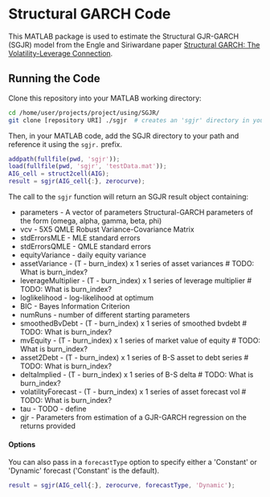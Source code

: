 # Structural GARCH Code

This MATLAB package is used to estimate the Structural GJR-GARCH (SGJR) model from the Engle and Siriwardane paper [Structural GARCH: The Volatility-Leverage Connection](https://academic.oup.com/rfs/article-abstract/31/2/449/4139801?redirectedFrom=fulltext).

## Running the Code
Clone this repository into your MATLAB working directory:

```bash
cd /home/user/projects/project/using/SGJR/
git clone [repository URI] ./sgjr  # creates an 'sgjr' directory in your working directory
```

Then, in your MATLAB code, add the SGJR directory to your path and reference it using the `sgjr.` prefix.

```MATLAB
addpath(fullfile(pwd, 'sgjr'));
load(fullfile(pwd, 'sgjr', 'testData.mat'));
AIG_cell = struct2cell(AIG);
result = sgjr(AIG_cell{:}, zerocurve);
```

The call to the `sgjr` function will return an SGJR result object containing:

* parameters - A vector of parameters Structural-GARCH parameters of the form (omega, alpha, gamma, beta, phi)
* vcv - 5X5 QMLE Robust Variance-Covariance Matrix
* stdErrorsMLE - MLE standard errors
* stdErrorsQMLE - QMLE standard errors
* equityVariance - daily equity variance
* assetVariance - (T - burn_index) x 1 series of asset variances            # TODO: What is burn_index?
* leverageMultiplier - (T - burn_index) x 1 series of leverage multiplier   # TODO: What is burn_index?
* loglikelihood - log-likelihood at optimum
* BIC - Bayes Information Criterion
* numRuns - number of different starting parameters
* smoothedBvDebt - (T - burn_index) x 1 series of smoothed bvdebt          # TODO: What is burn_index?
* mvEquity - (T - burn_index) x 1 series of market value of equity         # TODO: What is burn_index?
* asset2Debt - (T - burn_index) x 1 series of B-S asset to debt series     # TODO: What is burn_index?
* deltaImplied - (T - burn_index) x 1 series of B-S delta                  # TODO: What is burn_index?
* volatilityForecast - (T - burn_index) x 1 series of asset forecast vol   # TODO: What is burn_index?
* tau - TODO - define
* gjr - Parameters from estimation of a GJR-GARCH regression on the returns provided

#### Options

You can also pass in a `forecastType` option to specify either a 'Constant' or 'Dynamic' forecast ('Constant' is the default).

```MATLAB
result = sgjr(AIG_cell{:}, zerocurve, forecastType, 'Dynamic');
```
